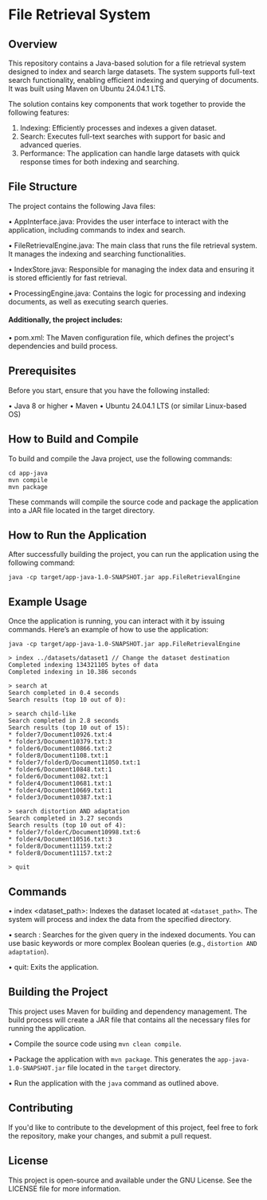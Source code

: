 # File Retrieval System


## Overview
This repository contains a Java-based solution for a file retrieval system designed to index and search large datasets. The system supports full-text search functionality, enabling efficient indexing and querying of documents. It was built using Maven on Ubuntu 24.04.1 LTS.


The solution contains key components that work together to provide the following features:

1. Indexing: Efficiently processes and indexes a given dataset.
2. Search: Executes full-text searches with support for basic and advanced queries.
3. Performance: The application can handle large datasets with quick response times for both indexing and searching.

   
## File Structure

The project contains the following Java files:

• AppInterface.java: Provides the user interface to interact with the application, including commands to index and search.

• FileRetrievalEngine.java: The main class that runs the file retrieval system. It manages the indexing and searching functionalities.

• IndexStore.java: Responsible for managing the index data and ensuring it is stored efficiently for fast retrieval.

• ProcessingEngine.java: Contains the logic for processing and indexing documents, as well as executing search queries.


#### Additionally, the project includes:

• pom.xml: The Maven configuration file, which defines the project's dependencies and build process.



## Prerequisites
Before you start, ensure that you have the following installed:

• Java 8 or higher
• Maven
• Ubuntu 24.04.1 LTS (or similar Linux-based OS)


## How to Build and Compile
To build and compile the Java project, use the following commands:

```
cd app-java
mvn compile
mvn package
```

These commands will compile the source code and package the application into a JAR file located in the target directory.


## How to Run the Application

After successfully building the project, you can run the application using the following command:

```
java -cp target/app-java-1.0-SNAPSHOT.jar app.FileRetrievalEngine
```

## Example Usage

Once the application is running, you can interact with it by issuing commands. Here’s an example of how to use the application:

```
java -cp target/app-java-1.0-SNAPSHOT.jar app.FileRetrievalEngine 

> index ../datasets/dataset1 // Change the dataset destination
Completed indexing 134321105 bytes of data
Completed indexing in 10.386 seconds

> search at
Search completed in 0.4 seconds
Search results (top 10 out of 0):

> search child-like
Search completed in 2.8 seconds
Search results (top 10 out of 15):
* folder7/Document10926.txt:4
* folder3/Document10379.txt:3
* folder6/Document10866.txt:2
* folder8/Document1108.txt:1
* folder7/folderD/Document11050.txt:1
* folder6/Document10848.txt:1
* folder6/Document1082.txt:1
* folder4/Document10681.txt:1
* folder4/Document10669.txt:1
* folder3/Document10387.txt:1

> search distortion AND adaptation
Search completed in 3.27 seconds
Search results (top 10 out of 4):
* folder7/folderC/Document10998.txt:6
* folder4/Document10516.txt:3
* folder8/Document11159.txt:2
* folder8/Document11157.txt:2

> quit

```

## Commands

• index <dataset_path>: Indexes the dataset located at ```<dataset_path>```. The system will process and index the data from the specified directory.

• search <query>: Searches for the given query in the indexed documents. You can use basic keywords or more complex Boolean queries (e.g., ```distortion AND adaptation```).

• quit: Exits the application.


## Building the Project

This project uses Maven for building and dependency management. The build process will create a JAR file that contains all the necessary files for running the application.

•	Compile the source code using ```mvn clean compile```.

•	Package the application with ```mvn package```. This generates the ```app-java-1.0-SNAPSHOT.jar``` file located in the ```target``` directory.

•	Run the application with the ```java``` command as outlined above.

## Contributing

If you'd like to contribute to the development of this project, feel free to fork the repository, make your changes, and submit a pull request.

## License

This project is open-source and available under the GNU License. See the LICENSE file for more information.
